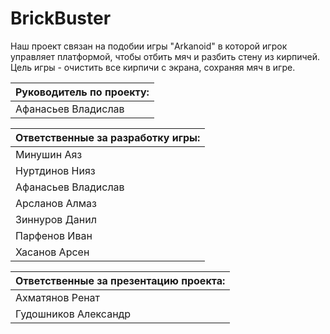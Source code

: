 # BrickBuster
Наш проект связан на подобии игры "Arkanoid" в которой игрок управляет  платформой, чтобы отбить мяч и разбить стену из кирпичей. Цель игры - очистить все кирпичи с экрана, сохраняя мяч в игре.

| Руководитель по проекту: |
|--------------------------|
| Афанасьев Владислав|

| Ответственные за разработку игры: |
|------------------------------------|
| Минушин Аяз | | Меню | | Меню |
| Нуртдинов Нияз | Музыка |
| Афанасьев Владислав| |    
| Арсланов Алмаз | | Текстуры | 
| Зиннуров Данил | | Счетчик |
| Парфенов Иван | | Скрипты |
| Хасанов Арсен | | Скрипты |

|Ответственные за презентацию проекта: |
|------------------------------------|
|Ахматянов Ренат| | Оформление GitHub | 
|Гудошников Александр| | Презентация проекта |
